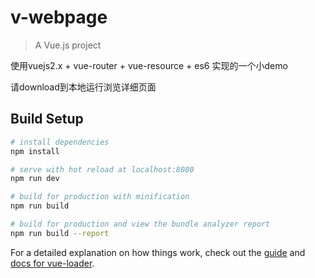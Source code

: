 # v-webpage

> A Vue.js project

使用vuejs2.x + vue-router + vue-resource + es6 实现的一个小demo

请download到本地运行浏览详细页面

## Build Setup

``` bash
# install dependencies
npm install

# serve with hot reload at localhost:8080
npm run dev

# build for production with minification
npm run build

# build for production and view the bundle analyzer report
npm run build --report
```

For a detailed explanation on how things work, check out the [guide](http://vuejs-templates.github.io/webpack/) and [docs for vue-loader](http://vuejs.github.io/vue-loader).
